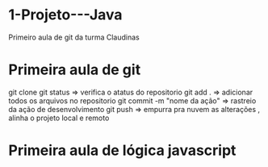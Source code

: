 # 1-Projeto---Java
Primeiro aula de git da turma Claudinas

# Primeira aula de git
 git clone <caminho do repositorio> 
 git status => verifica o atatus do repositorio
 git add . => adicionar todos os arquivos no repositorio
 git commit -m "nome da ação" => rastreio da ação de desenvolvimento
 git push => empurra pra nuvem as alterações , alinha o projeto local e remoto  

# Primeira aula de lógica javascript